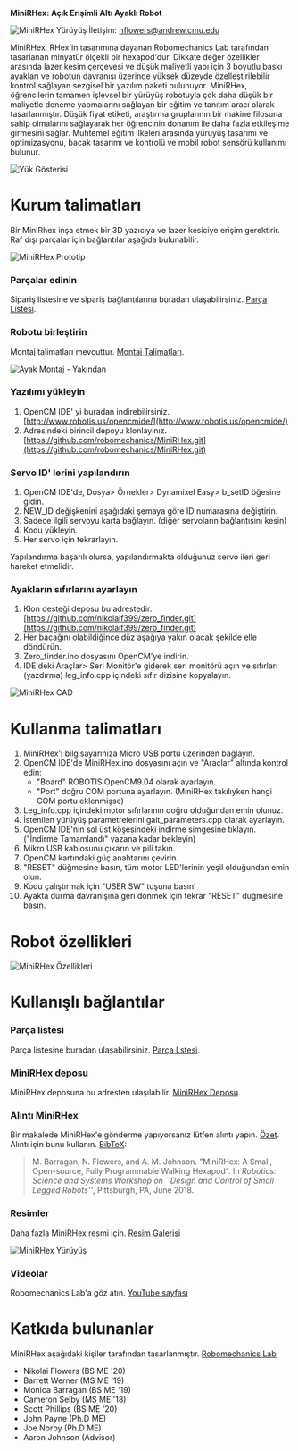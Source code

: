**MiniRHex: Açık Erişimli Altı Ayaklı Robot**

![MiniRHex Yürüyüş](Images/miniOnStumpScaled.jpg)
İletişim: nflowers@andrew.cmu.edu

MiniRHex, RHex'in tasarımına dayanan Robomechanics Lab tarafından tasarlanan minyatür ölçekli bir hexapod'dur. Dikkate değer özellikler arasında lazer kesim çerçevesi ve düşük maliyetli yapı için 3 boyutlu baskı ayakları ve robotun davranışı üzerinde yüksek düzeyde özelleştirilebilir kontrol sağlayan sezgisel bir yazılım paketi bulunuyor. MiniRHex, öğrencilerin tamamen işlevsel bir yürüyüş robotuyla çok daha düşük bir maliyetle deneme yapmalarını sağlayan bir eğitim ve tanıtım aracı olarak tasarlanmıştır. Düşük fiyat etiketi, araştırma gruplarının bir makine filosuna sahip olmalarını sağlayarak her öğrencinin donanım ile daha fazla etkileşime girmesini sağlar. Muhtemel eğitim ilkeleri arasında yürüyüş tasarımı ve optimizasyonu, bacak tasarımı ve kontrolü ve mobil robot sensörü kullanımı bulunur.

![Yük Gösterisi](Images/Brick_carrying.png)

# Kurum talimatları

Bir MiniRhex inşa etmek bir 3D yazıcıya ve lazer kesiciye erişim gerektirir. Raf dışı parçalar için bağlantılar aşağıda bulunabilir.

![MiniRHex Prototip](Images/mini1.jpg)

### Parçalar edinin

Sipariş listesine ve sipariş bağlantılarına buradan ulaşabilirsiniz. [Parça Listesi](https://github.com/robomechanics/MiniRHex/tree/master/HardwareList).

### Robotu birleştirin

Montaj talimatları mevcuttur. [Montaj Talimatları](https://github.com/robomechanics/MiniRHex/tree/master/Assembly).

![Ayak Montaj - Yakından](Images/1.jpg)

### Yazılımı yükleyin
1. OpenCM IDE' yi buradan indirebilirsiniz.  [http://www.robotis.us/opencmide/](http://www.robotis.us/opencmide/)
2. Adresindeki birincil depoyu klonlayınız. [https://github.com/robomechanics/MiniRHex.git](https://github.com/robomechanics/MiniRHex.git)

### Servo ID' lerini yapılandırın
1. OpenCM IDE'de, Dosya> Örnekler> Dynamixel Easy> b_setID öğesine gidin.
2. NEW_ID değişkenini aşağıdaki şemaya göre ID numarasına değiştirin.
3. Sadece ilgili servoyu karta bağlayın. (diğer servoların bağlantısını kesin)
4. Kodu yükleyin.
5. Her servo için tekrarlayın.

Yapılandırma başarılı olursa, yapılandırmakta olduğunuz servo ileri geri hareket etmelidir.

### Ayakların sıfırlarını ayarlayın
1. Klon desteği deposu bu adrestedir. [https://github.com/nikolaif399/zero_finder.git](https://github.com/nikolaif399/zero_finder.git)
2. Her bacağını olabildiğince düz aşağıya yakın olacak şekilde elle döndürün.
3. Zero_finder.ino dosyasını OpenCM'ye indirin.
4. IDE'deki Araçlar> Seri Monitör'e giderek seri monitörü açın ve sıfırları (yazdırma) leg_info.cpp içindeki sıfır dizisine kopyalayın.

![MiniRHex CAD](Images/RHex_Mini_IDS.JPG)

# Kullanma talimatları
1. MiniRHex'i bilgisayarınıza Micro USB portu üzerinden bağlayın.
2. OpenCM IDE'de MiniRHex.ino dosyasını açın ve "Araçlar" altında kontrol edin:
   - "Board" ROBOTIS OpenCM9.04 olarak ayarlayın.
   - "Port" doğru COM portuna ayarlayın. (MiniRHex takılıyken hangi COM portu eklenmişse)
3. Leg_info.cpp içindeki motor sıfırlarının doğru olduğundan emin olunuz.
4. İstenilen yürüyüş parametrelerini gait_parameters.cpp olarak ayarlayın.
5. OpenCM IDE'nin sol üst köşesindeki indirme simgesine tıklayın. ("İndirme Tamamlandı" yazana kadar bekleyin)
6. Mikro USB kablosunu çıkarın ve pili takın.
7. OpenCM kartındaki güç anahtarını çevirin.
8. "RESET" düğmesine basın, tüm motor LED'lerinin yeşil olduğundan emin olun.
9. Kodu çalıştırmak için "USER SW" tuşuna basın!
10. Ayakta durma davranışına geri dönmek için tekrar "RESET" düğmesine basın.

# Robot özellikleri
![MiniRHex Özellikleri](Images/Spec_Chart.png)

# Kullanışlı bağlantılar
### Parça listesi
Parça listesine buradan ulaşabilirsiniz. [Parça Lstesi](https://github.com/robomechanics/MiniRHex/tree/master/HardwareList).
### MiniRHex deposu
MiniRHex deposuna bu adresten ulaşılabilir. [MiniRHex Deposu](https://github.com/robomechanics/MiniRHex.git).
### Alıntı MiniRHex
Bir makalede MiniRHex'e gönderme yapıyorsanız lütfen alıntı yapın. [Özet](http://www.andrew.cmu.edu/user/amj1/papers/RSS2018ws_MiniRHex.pdf).
Alıntı için bunu kullanın. [BibTeX](https://github.com/robomechanics/MiniRHex/blob/master/citation.txt):
> M. Barragan, N. Flowers, and A. M. Johnson. "MiniRHex: A Small, Open-source, Fully Programmable Walking Hexapod". In *Robotics: Science and Systems Workshop on ``Design and Control of Small Legged Robots''*, Pittsburgh, PA, June 2018. 
 
### Resimler
Daha fazla MiniRHex resmi için. [Resim Galerisi](https://robomechanics.github.io/MiniRHex/Images/)

![MiniRHex Yürüyüş](Images/miniOnRock.bmp)
### Videolar

Robomechanics Lab'a  göz atın. [YouTube sayfası](https://www.youtube.com/watch?v=ldLXVDNCCzc&list=PLxHmBiQi0bD2aFgPKIrXhYXCCOGhTQmmk)

# Katkıda bulunanlar
MiniRHex aşağıdaki kişiler tarafından tasarlanmıştır. [Robomechanics Lab](https://www.cmu.edu/me/robomechanicslab/)
* Nikolai Flowers (BS ME '20)
* Barrett Werner (MS ME '19)
* Monica Barragan (BS ME '19)
* Cameron Selby (MS ME '18)
* Scott Phillips (BS ME '20)
* John Payne (Ph.D ME)
* Joe Norby (Ph.D ME)
* Aaron Johnson (Advisor)





